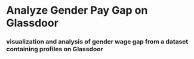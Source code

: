 # Analyze Gender Pay Gap on Glassdoor
### visualization and analysis of gender wage gap from a dataset containing profiles on Glassdoor

